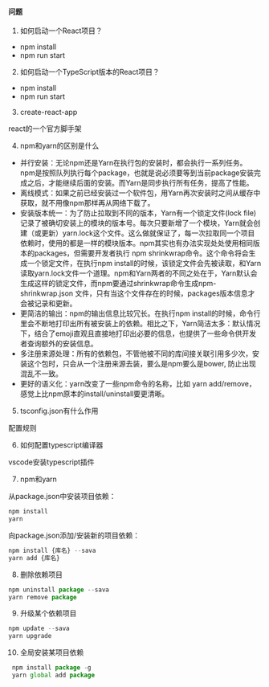 #### 问题

1. 如何启动一个React项目？

- npm install
- npm run start

2. 如何启动一个TypeScript版本的React项目？

- npm install
- npm run start

3. create-react-app

react的一个官方脚手架

4. npm和yarn的区别是什么

- 并行安装：无论npm还是Yarn在执行包的安装时，都会执行一系列任务。npm是按照队列执行每个package，也就是说必须要等到当前package安装完成之后，才能继续后面的安装。而Yarn是同步执行所有任务，提高了性能。
- 离线模式：如果之前已经安装过一个软件包，用Yarn再次安装时之间从缓存中获取，就不用像npm那样再从网络下载了。
- 安装版本统一：为了防止拉取到不同的版本，Yarn有一个锁定文件(lock file)记录了被确切安装上的模块的版本号。每次只要新增了一个模块，Yarn就会创建（或更新）yarn.lock这个文件。这么做就保证了，每一次拉取同一个项目依赖时，使用的都是一样的模块版本。npm其实也有办法实现处处使用相同版本的packages，但需要开发者执行 npm shrinkwrap命令。这个命令将会生成一个锁定文件，在执行npm install的时候，该锁定文件会先被读取，和Yarn读取yarn.lock文件一个道理。npm和Yarn两者的不同之处在于，Yarn默认会生成这样的锁定文件，而npm要通过shrinkwrap命令生成npm-shrinkwrap.json 文件，只有当这个文件存在的时候，packages版本信息才会被记录和更新。
- 更简洁的输出：npm的输出信息比较冗长。在执行npm install<package>的时候，命令行里会不断地打印出所有被安装上的依赖。相比之下，Yarn简洁太多：默认情况下，结合了emoji直观且直接地打印出必要的信息，也提供了一些命令供开发者查询额外的安装信息。
- 多注册来源处理：所有的依赖包，不管他被不同的库间接关联引用多少次，安装这个包时，只会从一个注册来源去装，要么是npm要么是bower, 防止出现混乱不一致。
- 更好的语义化：yarn改变了一些npm命令的名称，比如 yarn add/remove，感觉上比npm原本的install/uninstall要更清晰。

5. tsconfig.json有什么作用

配置规则

6. 如何配置typescript编译器

vscode安装typescript插件

7. npm和yarn

从package.json中安装项目依赖：

  ```javascript
  npm install
  yarn
  ```

向package.json添加/安装新的项目依赖：

  ```javascript
  npm install {库名} --sava
  yarn add {库名}
  ```

8. 删除依赖项目

  ```javascript
  npm uninstall package --sava
  yarn remove package
  ```

9. 升级某个依赖项目

  ```javascript
  npm update --sava
  yarn upgrade
  ```

10. 全局安装某项目依赖

 ```javascript
  npm install package -g
  yarn global add package
  ```